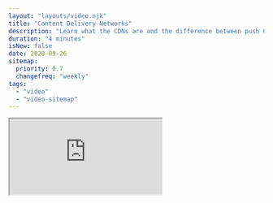 ```yaml
---
layout: "layouts/video.njk"
title: "Content Delivery Networks"
description: "Learn what the CDNs are and the difference between push CDN vs pull CDN."
duration: "4 minutes"
isNew: false
date: 2020-09-26
sitemap:
  priority: 0.7
  changefreq: "weekly"
tags:
  - "video"
  - "video-sitemap"
---
```


<iframe class="w-full aspect-video mb-5" src="https://www.youtube.com/embed/6DXEPcXKQNY" title="Content Delivery Networks" />
